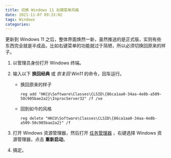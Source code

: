 ```yaml
---
title: 切换 Windows 11 右键菜单风格
date: 2021-11-07 09:33:02
tags: Windows
categories:
---
```


更新到 Windows 11 之后，整体界面焕然一新，虽然推送的是正式版，实则有些东西完全就是半成品，比如右键菜单的功能就过于简陋，所以必须切换回原来的样子。

<!--more-->

1. 以管理员身份打开 Windows 终端。

2. 输入以下 **换回经典** 或 *恢复回 Win11* 的命令，回车运行。

    - 换回原来的样子

        ```
        reg add "HKCU\Software\Classes\CLSID\{86ca1aa0-34aa-4e8b-a509-50c905bae2a2}\InprocServer32" /f /ve
        ```

    - 回到如今的风格

        ```
        reg delete "HKCU\Software\Classes\CLSID\{86ca1aa0-34aa-4e8b-a509-50c905bae2a2}" /f
        ```

3. 打开 Windows 资源管理器，然后打开 [任务管理器](https://baike.baidu.com/item/windows%E4%BB%BB%E5%8A%A1%E7%AE%A1%E7%90%86%E5%99%A8/7857349#1_1) ，右键选择 Windows 资源管理器，点击 **重新启动**。

4. 搞定。